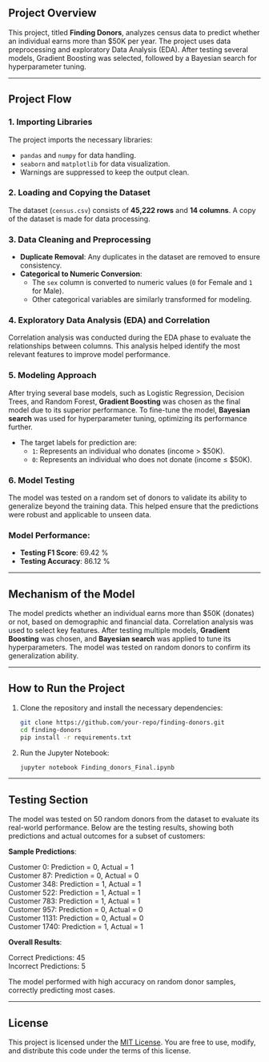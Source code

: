 ## Project Overview

This project, titled **Finding Donors**, analyzes census data to predict whether an individual earns more than \$50K per year. The project uses data preprocessing and exploratory Data Analysis (EDA). After testing several models, Gradient Boosting was selected, followed by a Bayesian search for hyperparameter tuning.

---

## Project Flow

### 1. **Importing Libraries**

   The project imports the necessary libraries:
   - `pandas` and `numpy` for data handling.
   - `seaborn` and `matplotlib` for data visualization.
   - Warnings are suppressed to keep the output clean.

### 2. **Loading and Copying the Dataset**

   The dataset (`census.csv`) consists of **45,222 rows** and **14 columns**. A copy of the dataset is made for data processing.

### 3. **Data Cleaning and Preprocessing**

   - **Duplicate Removal**: Any duplicates in the dataset are removed to ensure consistency.
   - **Categorical to Numeric Conversion**: 
     - The `sex` column is converted to numeric values (`0` for Female and `1` for Male).
     - Other categorical variables are similarly transformed for modeling.

### 4. **Exploratory Data Analysis (EDA) and Correlation**

   Correlation analysis was conducted during the EDA phase to evaluate the relationships between columns. This analysis helped identify the most relevant features to improve model performance.

### 5. **Modeling Approach**

   After trying several base models, such as Logistic Regression, Decision Trees, and Random Forest, **Gradient Boosting** was chosen as the final model due to its superior performance. To fine-tune the model, **Bayesian search** was used for hyperparameter tuning, optimizing its performance further.

   - The target labels for prediction are:
     - `1`: Represents an individual who donates (income > \$50K).
     - `0`: Represents an individual who does not donate (income ≤ \$50K).

### 6. **Model Testing**

   The model was tested on a random set of donors to validate its ability to generalize beyond the training data. This helped ensure that the predictions were robust and applicable to unseen data.

### Model Performance:
   - **Testing F1 Score**: 69.42 %
   - **Testing Accuracy**: 86.12 %

---

## Mechanism of the Model

The model predicts whether an individual earns more than \$50K (donates) or not, based on demographic and financial data. Correlation analysis was used to select key features. After testing multiple models, **Gradient Boosting** was chosen, and **Bayesian search** was applied to tune its hyperparameters. The model was tested on random donors to confirm its generalization ability.

---

## How to Run the Project

1. Clone the repository and install the necessary dependencies:
   ```bash
   git clone https://github.com/your-repo/finding-donors.git
   cd finding-donors
   pip install -r requirements.txt
   ```

2. Run the Jupyter Notebook:
   ```bash
   jupyter notebook Finding_donors_Final.ipynb
   ```

---
## Testing Section
The model was tested on 50 random donors from the dataset to evaluate its real-world performance. Below are the testing results, showing both predictions and actual outcomes for a subset of customers:

**Sample Predictions**:

Customer 0: Prediction = 0, Actual = 1 <br>
Customer 87: Prediction = 0, Actual = 0 <br>
Customer 348: Prediction = 1, Actual = 1 <br>
Customer 522: Prediction = 1, Actual = 1 <br>
Customer 783: Prediction = 1, Actual = 1 <br>
Customer 957: Prediction = 0, Actual = 0 <br>
Customer 1131: Prediction = 0, Actual = 0 <br>
Customer 1740: Prediction = 1, Actual = 1

**Overall Results**:

Correct Predictions: 45 <br>
Incorrect Predictions: 5 <br>

The model performed with high accuracy on random donor samples, correctly predicting most cases.

----

## License

This project is licensed under the [MIT License](https://opensource.org/licenses/MIT). You are free to use, modify, and distribute this code under the terms of this license.

